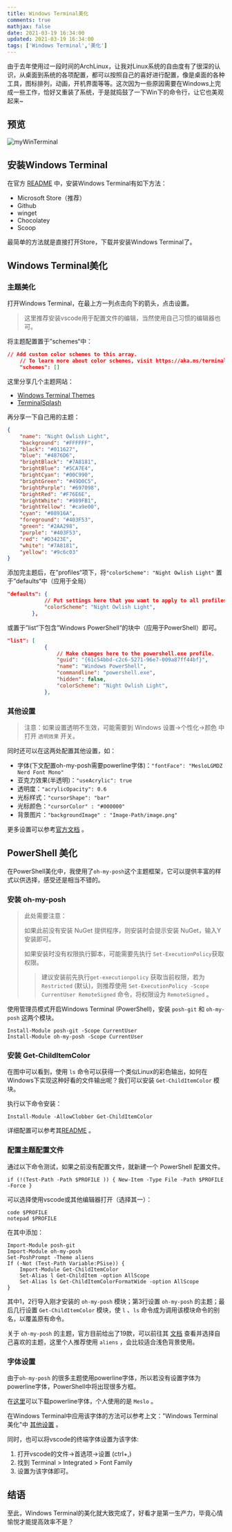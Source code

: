 ```yaml
---
title: Windows Terminal美化
comments: true
mathjax: false
date: 2021-03-19 16:34:00
updated: 2021-03-19 16:34:00
tags: ['Windows Terminal','美化']
---
```




由于去年使用过一段时间的ArchLinux，让我对Linux系统的自由度有了很深的认识，从桌面到系统的各项配置，都可以按照自己的喜好进行配置，像是桌面的各种工具，图标排列，动画，开机界面等等。这次因为一些原因需要在Windows上完成一些工作，恰好又重装了系统，于是就捣鼓了一下Win下的命令行，让它也美观起来~

<!-- more -->

## 预览

![myWinTerminal](https://www.picbed.cn/images/2021/03/23/preview.webp) 

## 安装Windows Terminal

在官方 [README](https://github.com/microsoft/terminal) 中，安装Windows Terminal有如下方法：

+ Microsoft Store（推荐）
+ Github
+ winget
+ Chocolatey
+ Scoop

最简单的方法就是直接打开Store，下载并安装Windows Terminal了。

## Windows Terminal美化

### 主题美化

打开Windows Terminal，在最上方一列点击向下的箭头，点击设置。

> 这里推荐安装vscode用于配置文件的编辑，当然使用自己习惯的编辑器也可。

将主题配置置于”schemes“中：

```json
// Add custom color schemes to this array.
    // To learn more about color schemes, visit https://aka.ms/terminal-color-schemes
	"schemes": []
```

这里分享几个主题网站：

+ [Windows Terminal Themes](https://windowsterminalthemes.dev/) 
+ [TerminalSplash](https://terminalsplash.com/) 

再分享一下自己用的主题：

```json
{
    "name": "Night Owlish Light",
    "background": "#FFFFFF",
    "black": "#011627",
    "blue": "#4876D6",
    "brightBlack": "#7A8181",
    "brightBlue": "#5CA7E4",
    "brightCyan": "#00C990",
    "brightGreen": "#49D0C5",
    "brightPurple": "#697098",
    "brightRed": "#F76E6E",
    "brightWhite": "#989FB1",
    "brightYellow": "#ca9e00",
    "cyan": "#08916A",
    "foreground": "#403F53",
    "green": "#2AA298",
    "purple": "#403F53",
    "red": "#D3423E",
    "white": "#7A8181",
    "yellow": "#9c6c03"
}
```

添加完主题后，在”profiles“项下，将`"colorScheme": "Night Owlish Light"` 置于”defaults“中（应用于全局）

```json
"defaults": {
            // Put settings here that you want to apply to all profiles.
            "colorScheme": "Night Owlish Light",
        },
```

或置于”list“下包含”Windows PowerShell“的块中（应用于PowerShell）即可。

```json
"list": [
            {
                // Make changes here to the powershell.exe profile.
                "guid": "{61c54bbd-c2c6-5271-96e7-009a87ff44bf}",
                "name": "Windows PowerShell",
                "commandline": "powershell.exe",
                "hidden": false,
				"colorScheme": "Night Owlish Light",
            },
```

### 其他设置

> 注意：如果设置透明不生效，可能需要到 Windows 设置->个性化->颜色 中打开 `透明效果` 开关。

同时还可以在这两处配置其他设置，如：

+ 字体(下文配置oh-my-posh需要powerline字体)：`"fontFace": "MesloLGMDZ Nerd Font Mono"`
+ 亚克力效果(半透明)：`"useAcrylic": true`
+ 透明度：`"acrylicOpacity": 0.6`
+ 光标样式：`"cursorShape": "bar"` 
+ 光标颜色：`"cursorColor" : "#000000"`
+ 背景图片：`"backgroundImage" : "Image-Path/image.png"`

更多设置可以参考[官方文档](https://docs.microsoft.com/en-us/windows/terminal/customize-settings/profile-general) 。

## PowerShell 美化

在PowerShell美化中，我使用了`oh-my-posh`这个主题框架，它可以提供丰富的样式以供选择，感受还是相当不错的。

### 安装 oh-my-posh

> 此处需要注意：
>
> 如果此前没有安装 NuGet 提供程序，则安装时会提示安装 NuGet，输入Y安装即可。
>
> 如果安装时没有权限执行脚本，可能需要先执行 `Set-ExecutionPolicy`获取权限。
>
> > 建议安装前先执行`get-executionpolicy` 获取当前权限，若为`Restricted` (默认)，则推荐使用 `Set-ExecutionPolicy -Scope CurrentUser RemoteSigned` 命令，将权限设为 `RemoteSigned` 。


使用管理员模式开启Windows Terminal (PowerShell)，安装 `posh-git` 和 `oh-my-posh` 这两个模块。

```shell
Install-Module posh-git -Scope CurrentUser
Install-Module oh-my-posh -Scope CurrentUser
```

### 安装 Get-ChildItemColor

在图中可以看到，使用 `ls` 命令可以获得一个类似Linux的彩色输出，如何在Windows下实现这种好看的文件输出呢？我们可以安装 `Get-ChildItemColor` 模块。

执行以下命令安装：

```shell
Install-Module -AllowClobber Get-ChildItemColor
```

详细配置可以参考其[README](https://github.com/joonro/Get-ChildItemColor) 。

### 配置主题配置文件

通过以下命令测试，如果之前没有配置文件，就新建一个 PowerShell 配置文件。

```shell
if (!(Test-Path -Path $PROFILE )) { New-Item -Type File -Path $PROFILE -Force }
```

可以选择使用vscode或其他编辑器打开（选择其一）：

```shell
code $PROFILE
notepad $PROFILE
```

在其中添加：

```shell
Import-Module posh-git
Import-Module oh-my-posh
Set-PoshPrompt -Theme aliens
If (-Not (Test-Path Variable:PSise)) {
    Import-Module Get-ChildItemColor
    Set-Alias l Get-ChildItem -option AllScope
    Set-Alias ls Get-ChildItemColorFormatWide -option AllScope
}
```

其中1，2行导入刚才安装的 `oh-my-posh` 模块；第3行设置 `oh-my-posh` 的主题；最后几行设置 `Get-ChildItemColor` 模块，使 `l` 、`ls` 命令成为调用该模块命令的别名，以覆盖原有命令。

关于 `oh-my-posh` 的主题，官方目前给出了19款，可以前往其 [文档](https://ohmyposh.dev/docs/themes) 查看并选择自己喜欢的主题，这里个人推荐使用 `aliens` ，会比较适合浅色背景使用。

### 字体设置

由于`oh-my-posh` 的很多主题使用powerline字体，所以若没有设置字体为powerline字体，PowerShell中将出现很多方框。

在[这里](https://github.com/powerline/fonts)可以下载powerline字体，个人使用的是 `Meslo` 。

在Windows Terminal中应用该字体的方法可以参考上文："Windows Terminal 美化"中 [其他设置](#其他设置) 。

同时，也可以将vscode的终端字体设置为该字体:

1. 打开vscode的文件->首选项->设置 (ctrl+,)
2. 找到 Terminal > Integrated > Font Family 
3. 设置为该字体即可。

## 结语

至此，Windows Terminal的美化就大致完成了，好看才是第一生产力，毕竟心情愉悦才能提高效率不是？

